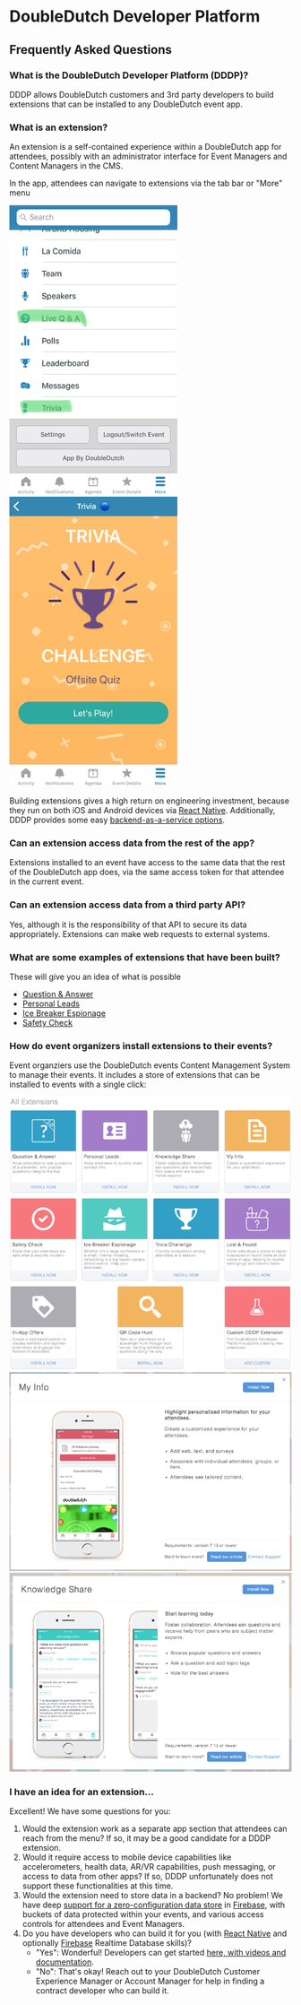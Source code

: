 # DoubleDutch Developer Platform

## Frequently Asked Questions

### What is the DoubleDutch Developer Platform (DDDP)?

DDDP allows DoubleDutch customers and 3rd party developers to build extensions that can be
installed to any DoubleDutch event app.

### What is an extension?

An extension is a self-contained experience within a DoubleDutch app for attendees, possibly
with an administrator interface for Event Managers and Content Managers in the CMS.

In the app, attendees can navigate to extensions via the tab bar or "More" menu

![extensions in menu](./images/nav-extensions.png)
![trivia extension](./images/trivia.png)

Building extensions gives a high return on engineering investment, because they run on
both iOS and Android devices via [React Native][react-native]. Additionally, DDDP provides some
easy [backend-as-a-service options][firebase-connector].

### Can an extension access data from the rest of the app?

Extensions installed to an event have access to the same data that the rest of the DoubleDutch
app does, via the same access token for that attendee in the current event.

### Can an extension access data from a third party API?

Yes, although it is the responsibility of that API to secure its data appropriately. Extensions
can make web requests to external systems.

### What are some examples of extensions that have been built?

These will give you an idea of what is possible

- [Question & Answer](https://content.doubledutch.me/blog/increase-session-engagement-with-live-qa)
- [Personal Leads](https://content.doubledutch.me/blog/digitize-your-business-card-with-personal-lead-scanning)
- [Ice Breaker Espionage](https://content.doubledutch.me/blog/start-your-next-event-with-ice-breaker-espionage)
- [Safety Check](https://content.doubledutch.me/blog/have-peace-of-mind-with-safety-check)

### How do event organizers install extensions to their events?

Event organziers use the DoubleDutch events Content Management System to manage their events. It includes a store of extensions that can be installed to events with a single click:

![extension store](./images/store.png)
![My Info - details and installation](./images/my-info-detail.png)
![Knowledge Share - details and installation](./images/knowledge-share-detail.png)

### I have an idea for an extension...

Excellent! We have some questions for you:

1. Would the extension work as a separate app section that attendees can reach from the menu?
   If so, it may be a good candidate for a DDDP extension.
2. Would it require access to mobile device capabilities like accelerometers, health data, AR/VR
   capabilities, push messaging, or access to data from other apps?  If so, DDDP
   unfortunately does not support these functionalities at this time.
3. Would the extension need to store data in a backend?
   No problem! We have deep
  [support for a zero-configuration data store][firebase-connector]
  in [Firebase][firebase], with buckets of data protected within your events, and various
  access controls for attendees and Event Managers.
4. Do you have developers who can build it for you (with
   [React Native][react-native] and optionally
   [Firebase][firebase] Realtime Database skills)?
   - "Yes": Wonderful! Developers can get started
     [here, with videos and documentation](./rn).
   - "No": That's okay!  Reach out to your DoubleDutch Customer Experience Manager or Account
     Manager for help in finding a contract developer who can build it.

[react-native]: https://facebook.github.io/react-native/
[firebase]: https://firebase.google.com/
[firebase-connector]: https://www.npmjs.com/package/@doubledutch/firebase-connector
